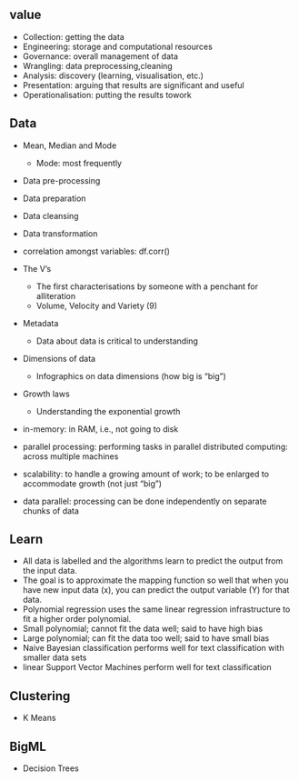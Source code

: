 
## value
- Collection: getting the data
- Engineering: storage and computational resources
- Governance: overall management of data
- Wrangling: data preprocessing,cleaning
- Analysis: discovery (learning, visualisation, etc.)
- Presentation: arguing that results are significant and useful
- Operationalisation: putting the results towork

## Data
- Mean, Median and Mode
  - Mode: most frequently
- Data pre-processing
- Data preparation
- Data cleansing
- Data transformation
- correlation amongst variables:  df.corr()

- The V’s
    - The first characterisations by someone with a penchant for alliteration
    - Volume, Velocity and Variety (9)
- Metadata
    - Data about data is critical to understanding
- Dimensions of data
    - Infographics on data dimensions (how big is
“big”)
- Growth laws
    - Understanding the exponential growth

- in-memory: in RAM, i.e., not going to disk
- parallel processing: performing tasks in parallel
distributed computing: across multiple machines
- scalability: to handle a growing amount of work; to be enlarged to accommodate growth (not just “big”)
- data parallel: processing can be done independently on separate chunks of data


## Learn
- All data is labelled and the algorithms learn to predict the output from the
input data.
- The goal is to approximate the mapping function so well that when you
have new input data (x), you can predict the output variable (Y) for that
data.
- Polynomial regression uses the same linear regression infrastructure to fit a higher order polynomial.
- Small polynomial; cannot fit the data well; said to
have high bias
- Large polynomial; can fit the data too well; said to have small bias
- Naive Bayesian classification performs well for text classification with smaller data sets
- linear Support Vector Machines perform well for text classification


## Clustering
- K Means

## BigML
- Decision Trees



















